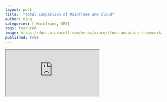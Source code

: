 ```yaml
---
layout: post
title:  "Total Comparison of Mainframe and Cloud"
author: ming
categories: [ Mainframe, SRE]
tags: featured
image: https://docs.microsoft.com/en-us/azure/cloud-adoption-framework/_images/mainframe-migration/mainframe-architecture.png
published: true
---
```


<iframe src="https://docs.google.com/spreadsheets/d/e/2PACX-1vQBA2CuZD98ZGcI3CkBiZ4yPGj1Qq2zca63BWpPJTbC4Wxvv3PlKNZuXrLeXFdA8AjmQypV_xDUvQEL/pubhtml?gid=0&amp;single=true&amp;widget=true&amp;headers=false"></iframe>
